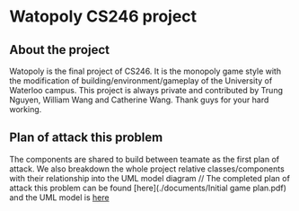 # Watopoly CS246 project

## About the project
Watopoly is the final project of CS246. It is the monopoly game style with the modification of building/environment/gameplay of the University of Waterloo campus. This project is always private and contributed by Trung Nguyen, William Wang and Catherine Wang. Thank guys for your hard working.

## Plan of attack this problem
The components are shared to build between teamate as the first plan of attack. We also breakdown the whole project relative classes/components with their relationship into the UML model diagram //
The completed plan of attack this problem can be found [here](./documents/Initial game plan.pdf) and the UML model is [here](./documents/UML.pdf)

